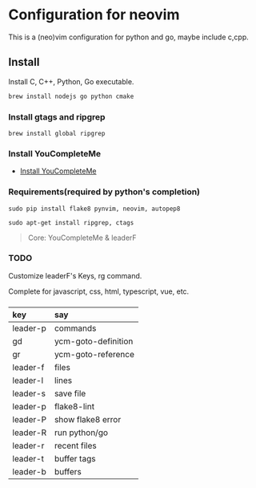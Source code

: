 # Configuration for neovim

This is a (neo)vim configuration for python and go, maybe include c,cpp.


## Install

Install C, C++, Python, Go executable.

```sh
brew install nodejs go python cmake
```

### Install gtags and ripgrep

`brew install global ripgrep`

### Install YouCompleteMe

- [Install YouCompleteMe](./doc/install_youcompleteme.md)

### Requirements(required by python's completion)

`sudo pip install flake8 pynvim, neovim, autopep8`

`sudo apt-get install ripgrep, ctags`

> Core: YouCompleteMe & leaderF

### TODO

Customize leaderF's Keys, rg command.

Complete for javascript, css, html, typescript, vue, etc.

### 

|      key | say                 |
|    :---- | :---                |
| leader-p | commands            |
|       gd | ycm-goto-definition |
|       gr | ycm-goto-reference  |
| leader-f | files               |
| leader-l | lines               |
| leader-s | save file           |
| leader-p | flake8-lint         |
| leader-P | show flake8 error   |
| leader-R | run python/go       |
| leader-r | recent files        |
| leader-t | buffer tags         |
| leader-b | buffers             |

